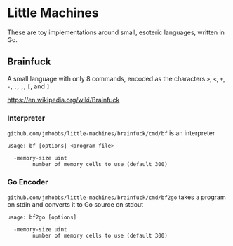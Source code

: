 # Little Machines

These are toy implementations around small, esoteric languages, written in Go.

## Brainfuck

A small language with only 8 commands, encoded as the characters `>`, `<`, `+`, `-`, `.`, `,`, `[`, and `]`

https://en.wikipedia.org/wiki/Brainfuck

### Interpreter

`github.com/jmhobbs/little-machines/brainfuck/cmd/bf` is an interpreter

```
usage: bf [options] <program file>

  -memory-size uint
    	number of memory cells to use (default 300)
```

### Go Encoder

`github.com/jmhobbs/little-machines/brainfuck/cmd/bf2go` takes a program on stdin and converts it to Go source on stdout

```
usage: bf2go [options]

  -memory-size uint
    	number of memory cells to use (default 300)
```
